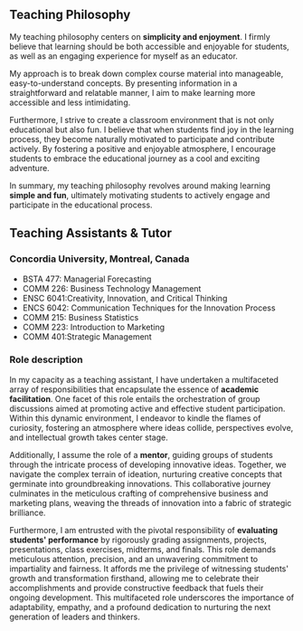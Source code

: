 ## Teaching Philosophy
My teaching philosophy centers on **simplicity and enjoyment**. I firmly believe that learning should be both accessible and enjoyable for students, as well as an engaging experience for myself as an educator. 

My approach is to break down complex course material into manageable, easy-to-understand concepts. By presenting information in a straightforward and relatable manner, I aim to make learning more accessible and less intimidating.

Furthermore, I strive to create a classroom environment that is not only educational but also fun. I believe that when students find joy in the learning process, they become naturally motivated to participate and contribute actively. By fostering a positive and enjoyable atmosphere, I encourage students to embrace the educational journey as a cool and exciting adventure.

In summary, my teaching philosophy revolves around making learning **simple and fun**, ultimately motivating students to actively engage and participate in the educational process.


## Teaching Assistants & Tutor
### Concordia University, Montreal, Canada
- BSTA 477: Managerial Forecasting
- COMM 226: Business Technology Management
- ENSC 6041:Creativity, Innovation, and Critical Thinking
- ENCS 6042: Communication Techniques for the Innovation Process
- COMM 215: Business Statistics
- COMM 223: Introduction to Marketing
- COMM 401:Strategic Management

### Role description
In my capacity as a teaching assistant, I have undertaken a multifaceted array of responsibilities that encapsulate the essence of **academic facilitation**. One facet of this role entails the orchestration of group discussions aimed at promoting active and effective student participation. Within this dynamic environment, I endeavor to kindle the flames of curiosity, fostering an atmosphere where ideas collide, perspectives evolve, and intellectual growth takes center stage.

Additionally, I assume the role of a **mentor**, guiding groups of students through the intricate process of developing innovative ideas. Together, we navigate the complex terrain of ideation, nurturing creative concepts that germinate into groundbreaking innovations. This collaborative journey culminates in the meticulous crafting of comprehensive business and marketing plans, weaving the threads of innovation into a fabric of strategic brilliance.

Furthermore, I am entrusted with the pivotal responsibility of **evaluating students' performance** by rigorously grading assignments, projects, presentations, class exercises, midterms, and finals. This role demands meticulous attention, precision, and an unwavering commitment to impartiality and fairness. It affords me the privilege of witnessing students' growth and transformation firsthand, allowing me to celebrate their accomplishments and provide constructive feedback that fuels their ongoing development. This multifaceted role underscores the importance of adaptability, empathy, and a profound dedication to nurturing the next generation of leaders and thinkers.






